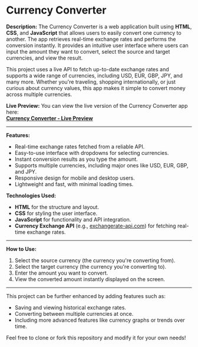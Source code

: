 # Currency Converter

**Description:**
The Currency Converter is a web application built using **HTML**, **CSS**, and **JavaScript** that allows users to easily convert one currency to another. The app retrieves real-time exchange rates and performs the conversion instantly. It provides an intuitive user interface where users can input the amount they want to convert, select the source and target currencies, and view the result.

This project uses a live API to fetch up-to-date exchange rates and supports a wide range of currencies, including USD, EUR, GBP, JPY, and many more. Whether you're traveling, shopping internationally, or just curious about currency values, this app makes it simple to convert money across multiple currencies.

**Live Preview:**
You can view the live version of the Currency Converter app here:  
[**Currency Converter - Live Preview**](https://anmol-2004.github.io/Currency-Converter/)

---

**Features:**
- Real-time exchange rates fetched from a reliable API.
- Easy-to-use interface with dropdowns for selecting currencies.
- Instant conversion results as you type the amount.
- Supports multiple currencies, including major ones like USD, EUR, GBP, and JPY.
- Responsive design for mobile and desktop users.
- Lightweight and fast, with minimal loading times.

**Technologies Used:**
- **HTML** for the structure and layout.
- **CSS** for styling the user interface.
- **JavaScript** for functionality and API integration.
- **Currency Exchange API** (e.g., [exchangerate-api.com](https://www.exchangerate-api.com/)) for fetching real-time exchange rates.

---

**How to Use:**
1. Select the source currency (the currency you're converting from).
2. Select the target currency (the currency you're converting to).
3. Enter the amount you want to convert.
4. View the converted amount instantly displayed on the screen.

---

This project can be further enhanced by adding features such as:
- Saving and viewing historical exchange rates.
- Converting between multiple currencies at once.
- Including more advanced features like currency graphs or trends over time.

Feel free to clone or fork this repository and modify it for your own needs!

